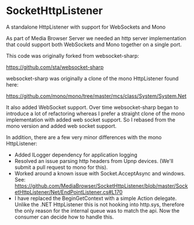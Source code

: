 SocketHttpListener
==================

A standalone HttpListener with support for WebSockets and Mono

As part of Media Browser Server we needed an http server implementation that could support both WebSockets and Mono together on a single port.

This code was originally forked from websocket-sharp:

https://github.com/sta/websocket-sharp

websocket-sharp was originally a clone of the mono HttpListener found here:

https://github.com/mono/mono/tree/master/mcs/class/System/System.Net

It also added WebSocket support. Over time websocket-sharp began to introduce a lot of refactoring whereas I prefer a straight clone of the mono implementation with added web socket support. So I rebased from the mono version and added web socket support.

In addition, there are a few very minor differences with the mono HttpListener:

* Added ILogger dependency for application logging
* Resolved an issue parsing http headers from Upnp devices. (We'll submit a pull request to mono for this).
* Worked around a known issue with Socket.AcceptAsync and windows. See: https://github.com/MediaBrowser/SocketHttpListener/blob/master/SocketHttpListener/Net/EndPointListener.cs#L170
* I have replaced the BeginGetContext with a simple Action delegate. Unlike the .NET HttpListener this is not hooking into http.sys, therefore the only reason for the internal queue was to match the api. Now the consumer can decide how to handle this.
